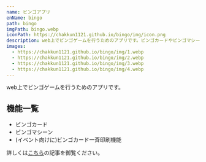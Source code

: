 ```yaml
---
name: ビンゴアプリ
enName: bingo
path: bingo
imgPath: bingo.webp
iconPath: https://chakkun1121.github.io/bingo/img/icon.png
description: web上でビンゴゲームを行うためのアプリです。ビンゴカードやビンゴマシーンなどがあります。イベント向けにカード一斉印刷メニューもあります。
images:
  - https://chakkun1121.github.io/bingo/img/1.webp
  - https://chakkun1121.github.io/bingo/img/2.webp
  - https://chakkun1121.github.io/bingo/img/3.webp
  - https://chakkun1121.github.io/bingo/img/4.webp
---
```


web上でビンゴゲームを行うためのアプリです。

## 機能一覧

- ビンゴカード
- ビンゴマシーン
- (イベント向けに)ビンゴカード一斉印刷機能

詳しくは[こちら](https://chakkun1121.github.io/blog/20231219)の記事を御覧ください。
